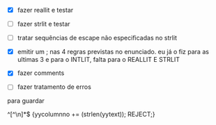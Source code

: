 - [x] fazer reallit e testar
- [ ] fazer strlit e testar
- [ ] tratar sequências de escape não especificadas no strlit
- [x] emitir um ; nas 4 regras previstas no enunciado. eu já o fiz para as ultimas 3 e para o INTLIT, falta para o REALLIT E STRLIT
- [x] fazer comments
- [ ] fazer tratamento de erros


para guardar

^[^\n]*$   {yycolumnno += (strlen(yytext)); REJECT;}
